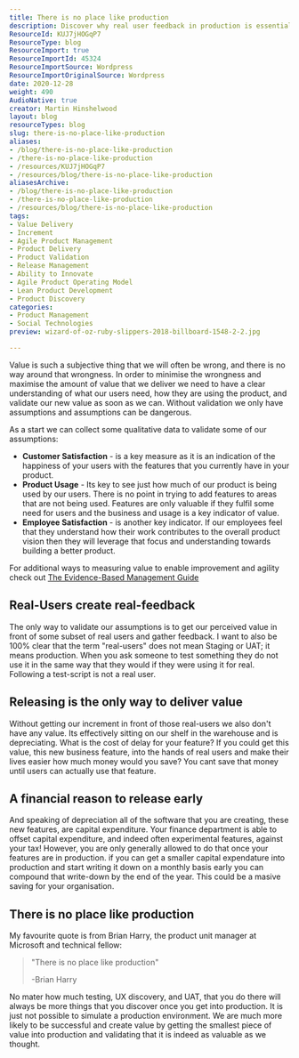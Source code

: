 ```yaml
---
title: There is no place like production
description: Discover why real user feedback in production is essential for delivering value. Learn to validate assumptions and enhance product success effectively.
ResourceId: KUJ7jHOGqP7
ResourceType: blog
ResourceImport: true
ResourceImportId: 45324
ResourceImportSource: Wordpress
ResourceImportOriginalSource: Wordpress
date: 2020-12-28
weight: 490
AudioNative: true
creator: Martin Hinshelwood
layout: blog
resourceTypes: blog
slug: there-is-no-place-like-production
aliases:
- /blog/there-is-no-place-like-production
- /there-is-no-place-like-production
- /resources/KUJ7jHOGqP7
- /resources/blog/there-is-no-place-like-production
aliasesArchive:
- /blog/there-is-no-place-like-production
- /there-is-no-place-like-production
- /resources/blog/there-is-no-place-like-production
tags:
- Value Delivery
- Increment
- Agile Product Management
- Product Delivery
- Product Validation
- Release Management
- Ability to Innovate
- Agile Product Operating Model
- Lean Product Development
- Product Discovery
categories:
- Product Management
- Social Technologies
preview: wizard-of-oz-ruby-slippers-2018-billboard-1548-2-2.jpg

---
```

Value is such a subjective thing that we will often be wrong, and there is no way around that wrongness. In order to minimise the wrongness and maximise the amount of value that we deliver we need to have a clear understanding of what our users need, how they are using the product, and validate our new value as soon as we can. Without validation we only have assumptions and assumptions can be dangerous.

As a start we can collect some qualitative data to validate some of our assumptions:

- **Customer Satisfaction** - is a key measure as it is an indication of the happiness of your users with the features that you currently have in your product.
- **Product Usage** - Its key to see just how much of our product is being used by our users. There is no point in trying to add features to areas that are not being used. Features are only valuable if they fulfil some need for users and the business and usage is a key indicator of value.
- **Employee Satisfaction** - is another key indicator. If our employees feel that they understand how their work contributes to the overall product vision then they will leverage that focus and understanding towards building a better product.

For additional ways to measuring value to enable improvement and agility check out [The Evidence-Based Management Guide](https://nkdagility.com/the-evidence-based-management-guide-measuring-value-to-enable-improvement-and-agility/#h-current-value-cv-1)

## Real-Users create real-feedback

The only way to validate our assumptions is to get our perceived value in front of some subset of real users and gather feedback. I want to also be 100% clear that the term "real-users" does not mean Staging or UAT; it means production. When you ask someone to test something they do not use it in the same way that they would if they were using it for real. Following a test-script is not a real user.

## Releasing is the only way to deliver value

Without getting our increment in front of those real-users we also don't have any value. Its effectively sitting on our shelf in the warehouse and is depreciating. What is the cost of delay for your feature? If you could get this value, this new business feature, into the hands of real users and make their lives easier how much money would you save? You cant save that money until users can actually use that feature.

## A financial reason to release early

And speaking of depreciation all of the software that you are creating, these new features, are capital expenditure. Your finance department is able to offset capital expenditure, and indeed often experimental features, against your tax! However, you are only generally allowed to do that once your features are in production. if you can get a smaller capital expendature into production and start writing it down on a monthly basis early you can compound that write-down by the end of the year. This could be a masive saving for your organisation.

## There is no place like production

My favourite quote is from Brian Harry, the product unit manager at Microsoft and technical fellow:

> "There is no place like production"
>
> \-Brian Harry

No mater how much testing, UX discovery, and UAT, that you do there will always be more things that you discover once you get into production. It is just not possible to simulate a production environment. We are much more likely to be successful and create value by getting the smallest piece of value into production and validating that it is indeed as valuable as we thought.

